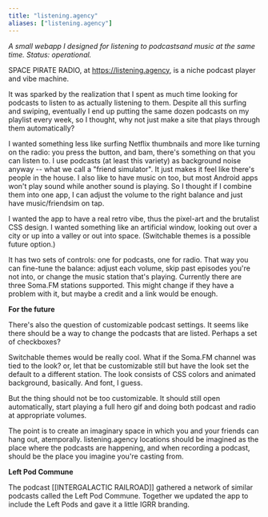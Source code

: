 ```yaml
---
title: "listening.agency"
aliases: ["listening.agency"]
---
```


*A small webapp I designed for listening to podcastsand music at the same time. Status: operational.*

SPACE PIRATE RADIO, at https://listening.agency, is a niche podcast player and vibe machine.

It was sparked by the realization that I spent as much time looking for podcasts to listen to as actually listening to them. Despite all this surfing and swiping, eventually I end up putting the same dozen podcasts on my playlist every week, so I thought, why not just make a site that plays through them automatically?

I wanted something less like surfing Netflix thumbnails and more like turning on the radio: you press the button, and bam, there's something on that you can listen to.  I use podcasts (at least this variety) as background noise anyway -- what we call a "friend simulator". It just makes it feel like there's people in the house. I also like to have music on too, but most Android apps won't play sound while another sound is playing. So I thought if I combine them into one app, I can adjust the volume to the right balance and just have music/friendsim on tap. 

I wanted the app to have a real retro vibe, thus the pixel-art and the brutalist CSS design. I wanted something like an artificial window, looking out over a city or up into a valley or out into space. (Switchable themes is a possible future option.)  

It has two sets of controls: one for podcasts, one for radio. That way you can fine-tune the balance: adjust each volume, skip past episodes you're not into, or change the music station that's playing. Currently there are three Soma.FM stations supported. This might change if they have a problem with it, but maybe a credit and a link would be enough.

**For the future** 

There's also the question of customizable podcast settings. It seems like there should be a way to change the podcasts that are listed. Perhaps a set of checkboxes? 

Switchable themes would be really cool. What if the Soma.FM channel was tied to the look? or, let that be customizable still but have the look set the default to a different station. The look consists of CSS colors and animated background, basically. And font, I guess. 

But the thing should not be too customizable. It should still open automatically, start playing a full hero gif and doing both podcast and radio at appropriate volumes. 

The point is to create an imaginary space in which you and your friends can hang out, atemporally. listening.agency locations should be imagined as the place where the podcasts are happening, and when recording a podcast, should be the place you imagine you're casting from.

**Left Pod Commune**

The podcast [[INTERGALACTIC RAILROAD]] gathered a network of similar podcasts called the Left Pod Commune. Together we updated the app to include the Left Pods and gave it a little IGRR branding.